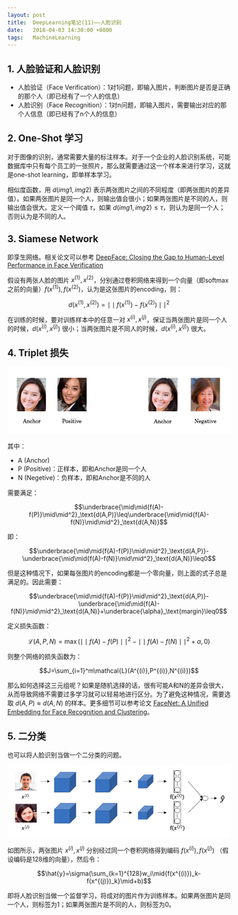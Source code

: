 ```yaml
---
layout: post
title:  DeepLearning笔记(11)——人脸识别
date:   2018-04-03 14:30:00 +0800
tags:   MachineLearning
---
```


## 1. 人脸验证和人脸识别

- 人脸验证（Face Verification）：1对1问题，即输入图片，判断图片是否是正确的那个人（即已经有了一个人的信息）
- 人脸识别（Face Recognition）：1对n问题，即输入图片，需要输出对应的那个人信息（即已经有了n个人的信息）

## 2. One-Shot 学习

对于图像的识别，通常需要大量的标注样本。对于一个企业的人脸识别系统，可能数据库中只有每个员工的一张照片，那么就需要通过这一个样本来进行学习，这就是one-shot learning，即单样本学习。

相似度函数，用 $d(img1,img2)$ 表示两张图片之间的不同程度（即两张图片的差异值）。如果两张图片是同一个人，则输出值会很小；如果两张图片是不同的人，则输出值会很大。定义一个阈值 $\tau$，如果 $d(img1,img2)\leq\tau$，则认为是同一个人；否则认为是不同的人。

## 3. Siamese Network

即孪生网络。相关论文可以参考 [DeepFace: Closing the Gap to Human-Level Performance in Face Verification](https://www.cv-foundation.org/openaccess/content_cvpr_2014/papers/Taigman_DeepFace_Closing_the_2014_CVPR_paper.pdf)

假设有两张人脸的图片 $x^{(1)},x^{(2)}$，分别通过卷积网络来得到一个向量（即softmax之前的向量）$f(x^{(1)}),f(x^{(2)})$，认为是这张图片的encoding，则：

$$d(x^{(1)},x^{(2)})=\mid\mid{f(x^{(1)})-f(x^{(2)})}\mid\mid^2$$

在训练的时候，要对训练样本中的任意一对 $x^{(i)},x^{(j)}$，保证当两张图片是同一个人的时候，$d(x^{(i)},x^{(j)})$ 很小；当两张图片是不同人的时候，$d(x^{(i)},x^{(j)})$ 很大。

## 4. Triplet 损失

![](./img/2018/04/03/11-1.png)

其中：

- A (Anchor)
- P (Positive)：正样本，即和Anchor是同一个人
- N (Negetive)：负样本，即和Anchor是不同的人

需要满足：

$$\underbrace{\mid\mid{f(A)-f(P)}\mid\mid^2}_\text{d(A,P)}\leq\underbrace{\mid\mid{f(A)-f(N)}\mid\mid^2}_\text{d(A,N)}$$

即：

$$\underbrace{\mid\mid{f(A)-f(P)}\mid\mid^2}_\text{d(A,P)}-\underbrace{\mid\mid{f(A)-f(N)}\mid\mid^2}_\text{d(A,N)}\leq0$$

但是这种情况下，如果每张图片的encoding都是一个零向量，则上面的式子总是满足的。因此需要：

$$\underbrace{\mid\mid{f(A)-f(P)}\mid\mid^2}_\text{d(A,P)}-\underbrace{\mid\mid{f(A)-f(N)}\mid\mid^2}_\text{d(A,N)}+\underbrace{\alpha}_\text{margin}\leq0$$

定义损失函数：

$$\mathcal{L}(A,P,N)=\max(\mid\mid{f(A)-f(P)}\mid\mid^2-\mid\mid{f(A)-f(N)}\mid\mid^2+\alpha,0)$$

则整个网络的损失函数为：

$$J=\sum_{i=1}^m\mathcal{L}(A^{(i)},P^{(i)},N^{(i)})$$

那么如何选择这三元组呢？如果是随机选择的话，很有可能A和N的差异会很大，从而导致网络不需要过多学习就可以轻易地进行区分。为了避免这种情况，需要选取 $d(A,P)\approx d(A,N)$ 的样本。更多细节可以参考论文 [FaceNet: A Unified Embedding for Face Recognition and Clustering](https://arxiv.org/abs/1503.03832)。

## 5. 二分类

也可以将人脸识别当做一个二分类的问题。

![](./img/2018/04/03/11-2.png)

如图所示，两张图片 $x^{(i)},x^{(j)}$ 分别经过同一个卷积网络得到编码 $f(x^{(i)}),f(x^{(j)})$ （假设编码是128维的向量），然后令：

$$\hat{y}=\sigma(\sum_{k=1}^{128}w_i\mid{f(x^{(i)})_k-f(x^{(j)})_k}\mid+b)$$

即将人脸识别当做一个监督学习，将成对的图片作为训练样本。如果两张图片是同一个人，则标签为1；如果两张图片是不同的人，则标签为0。
